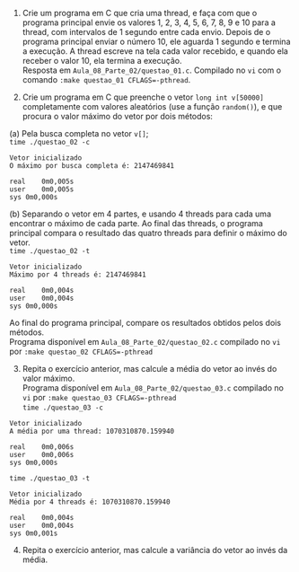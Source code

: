 1. Crie um programa em C que cria uma thread, e faça com que o programa principal envie os valores 1, 2, 3, 4, 5, 6, 7, 8, 9 e 10 para a thread, com intervalos de 1 segundo entre cada envio. Depois de o programa principal enviar o número 10, ele aguarda 1 segundo e termina a execução. A thread escreve na tela cada valor recebido, e quando ela receber o valor 10, ela termina a execução.  
Resposta em `Aula_08_Parte_02/questao_01.c`. Compilado no `vi` com o comando 
`:make questao_01 CFLAGS=-pthread`.

2. Crie um programa em C que preenche o vetor `long int v[50000]` completamente com valores aleatórios (use a função `random()`), e que procura o valor máximo do vetor por dois métodos:

(a) Pela busca completa no vetor `v[]`;  
`time ./questao_02 -c`  
```
Vetor inicializado
O máximo por busca completa é: 2147469841

real	0m0,005s
user	0m0,005s
sys	0m0,000s
```

(b) Separando o vetor em 4 partes, e usando 4 threads para cada uma encontrar o máximo de cada parte. Ao final das threads, o programa principal compara o resultado das quatro threads para definir o máximo do vetor.  
`time ./questao_02 -t`  
```
Vetor inicializado
Máximo por 4 threads é: 2147469841

real	0m0,004s
user	0m0,004s
sys	0m0,000s
```

Ao final do programa principal, compare os resultados obtidos pelos dois métodos.  
Programa disponível em `Aula_08_Parte_02/questao_02.c` compilado no `vi` por 
`:make questao_02 CFLAGS=-pthread`

3. Repita o exercício anterior, mas calcule a média do vetor ao invés do valor máximo.  
Programa disponível em `Aula_08_Parte_02/questao_03.c` compilado no `vi` por
`:make questao_03 CFLAGS=-pthread`  
`time ./questao_03 -c`  
```
Vetor inicializado
A média por uma thread: 1070310870.159940

real	0m0,006s
user	0m0,006s
sys	0m0,000s
```  
`time ./questao_03 -t`  
```
Vetor inicializado
Média por 4 threads é: 1070310870.159940

real	0m0,004s
user	0m0,004s
sys	0m0,001s
```

4. Repita o exercício anterior, mas calcule a variância do vetor ao invés da média.
